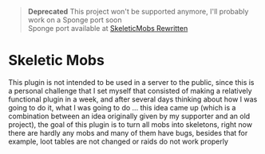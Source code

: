 > **Deprecated** This project won't be supported anymore, I'll probably work on a Sponge port soon<br>
> Sponge port available at [SkeleticMobs Rewritten](https://github.com/Techie-Pi/SkeleticMobsRewritten)

# Skeletic Mobs

This plugin is not intended to be used in a server to the public, since this is a personal challenge that I set myself that consisted of making a relatively functional plugin in a week, and after several days thinking about how I was going to do it, what I was going to do ... this idea came up (which is a combination between an idea originally given by my supporter and an old project), the goal of this plugin is to turn all mobs into skeletons, right now there are hardly any mobs and many of them have bugs, besides that for example, loot tables are not changed or raids do not work properly
